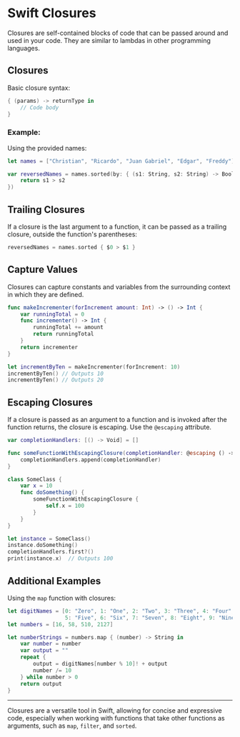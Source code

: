 # Swift Closures

Closures are self-contained blocks of code that can be passed around and used in your code. They are similar to lambdas in other programming languages.

## Closures

Basic closure syntax:

```swift
{ (params) -> returnType in
    // Code body
}
```

### Example:

Using the provided names:

```swift
let names = ["Christian", "Ricardo", "Juan Gabriel", "Edgar", "Freddy"]

var reversedNames = names.sorted(by: { (s1: String, s2: String) -> Bool in
    return s1 > s2
})
```

## Trailing Closures

If a closure is the last argument to a function, it can be passed as a trailing closure, outside the function's parentheses:

```swift
reversedNames = names.sorted { $0 > $1 }
```

## Capture Values

Closures can capture constants and variables from the surrounding context in which they are defined. 

```swift
func makeIncrementer(forIncrement amount: Int) -> () -> Int {
    var runningTotal = 0
    func incrementer() -> Int {
        runningTotal += amount
        return runningTotal
    }
    return incrementer
}

let incrementByTen = makeIncrementer(forIncrement: 10)
incrementByTen() // Outputs 10
incrementByTen() // Outputs 20
```

## Escaping Closures

If a closure is passed as an argument to a function and is invoked after the function returns, the closure is escaping. Use the `@escaping` attribute.

```swift
var completionHandlers: [() -> Void] = []

func someFunctionWithEscapingClosure(completionHandler: @escaping () -> Void) {
    completionHandlers.append(completionHandler)
}

class SomeClass {
    var x = 10
    func doSomething() {
        someFunctionWithEscapingClosure {
            self.x = 100
        }
    }
}

let instance = SomeClass()
instance.doSomething()
completionHandlers.first?()
print(instance.x)  // Outputs 100
```

## Additional Examples

Using the `map` function with closures:

```swift
let digitNames = [0: "Zero", 1: "One", 2: "Two", 3: "Three", 4: "Four",
                  5: "Five", 6: "Six", 7: "Seven", 8: "Eight", 9: "Nine"]
let numbers = [16, 58, 510, 2127]

let numberStrings = numbers.map { (number) -> String in
    var number = number
    var output = ""
    repeat {
        output = digitNames[number % 10]! + output
        number /= 10
    } while number > 0
    return output
}
```

---

Closures are a versatile tool in Swift, allowing for concise and expressive code, especially when working with functions that take other functions as arguments, such as `map`, `filter`, and `sorted`.